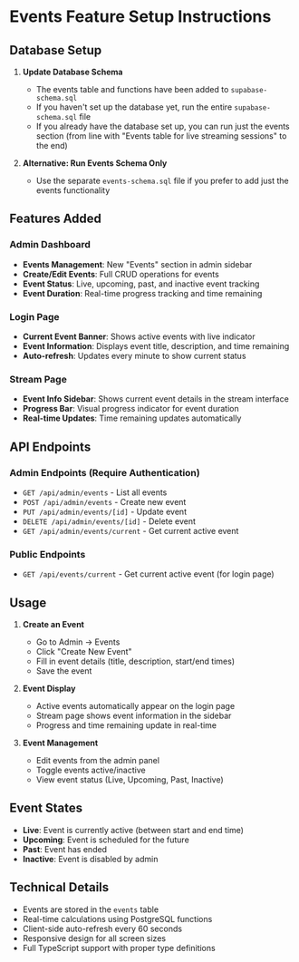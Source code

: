 # Events Feature Setup Instructions

## Database Setup

1. **Update Database Schema**

   - The events table and functions have been added to `supabase-schema.sql`
   - If you haven't set up the database yet, run the entire `supabase-schema.sql` file
   - If you already have the database set up, you can run just the events section (from line with "Events table for live streaming sessions" to the end)

2. **Alternative: Run Events Schema Only**
   - Use the separate `events-schema.sql` file if you prefer to add just the events functionality

## Features Added

### Admin Dashboard

- **Events Management**: New "Events" section in admin sidebar
- **Create/Edit Events**: Full CRUD operations for events
- **Event Status**: Live, upcoming, past, and inactive event tracking
- **Event Duration**: Real-time progress tracking and time remaining

### Login Page

- **Current Event Banner**: Shows active events with live indicator
- **Event Information**: Displays event title, description, and time remaining
- **Auto-refresh**: Updates every minute to show current status

### Stream Page

- **Event Info Sidebar**: Shows current event details in the stream interface
- **Progress Bar**: Visual progress indicator for event duration
- **Real-time Updates**: Time remaining updates automatically

## API Endpoints

### Admin Endpoints (Require Authentication)

- `GET /api/admin/events` - List all events
- `POST /api/admin/events` - Create new event
- `PUT /api/admin/events/[id]` - Update event
- `DELETE /api/admin/events/[id]` - Delete event
- `GET /api/admin/events/current` - Get current active event

### Public Endpoints

- `GET /api/events/current` - Get current active event (for login page)

## Usage

1. **Create an Event**

   - Go to Admin → Events
   - Click "Create New Event"
   - Fill in event details (title, description, start/end times)
   - Save the event

2. **Event Display**

   - Active events automatically appear on the login page
   - Stream page shows event information in the sidebar
   - Progress and time remaining update in real-time

3. **Event Management**
   - Edit events from the admin panel
   - Toggle events active/inactive
   - View event status (Live, Upcoming, Past, Inactive)

## Event States

- **Live**: Event is currently active (between start and end time)
- **Upcoming**: Event is scheduled for the future
- **Past**: Event has ended
- **Inactive**: Event is disabled by admin

## Technical Details

- Events are stored in the `events` table
- Real-time calculations using PostgreSQL functions
- Client-side auto-refresh every 60 seconds
- Responsive design for all screen sizes
- Full TypeScript support with proper type definitions
